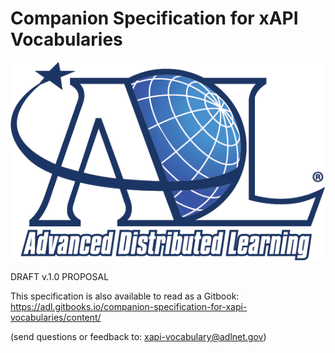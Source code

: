 # Companion Specification for xAPI Vocabularies


![logo](assets/logo.png)


DRAFT v.1.0 PROPOSAL

This specification is also available to read as a Gitbook: https://adl.gitbooks.io/companion-specification-for-xapi-vocabularies/content/

(send questions or feedback to: [xapi-vocabulary@adlnet.gov](mailto:xapi-vocabulary@adlnet.gov))
